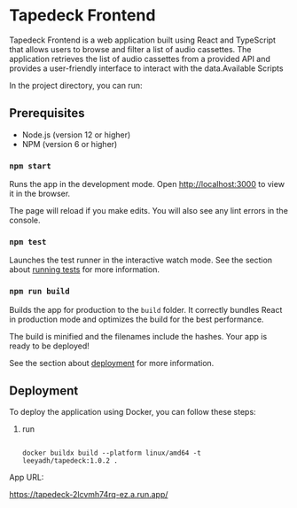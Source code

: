 # Tapedeck Frontend

Tapedeck Frontend is a web application built using React and TypeScript that allows users to browse and filter a list of audio cassettes. The application retrieves the list of audio cassettes from a provided API and provides a user-friendly interface to interact with the data.Available Scripts

In the project directory, you can run:

## Prerequisites

* Node.js (version 12 or higher)
* NPM (version 6 or higher)

### `npm start`

Runs the app in the development mode.
Open [http://localhost:3000](http://localhost:3000) to view it in the browser.

The page will reload if you make edits.
You will also see any lint errors in the console.

### `npm test`

Launches the test runner in the interactive watch mode.
See the section about [running tests](https://facebook.github.io/create-react-app/docs/running-tests) for more information.

### `npm run build`

Builds the app for production to the `build` folder.
It correctly bundles React in production mode and optimizes the build for the best performance.

The build is minified and the filenames include the hashes.
Your app is ready to be deployed!

See the section about [deployment](https://facebook.github.io/create-react-app/docs/deployment) for more information.

## Deployment

To deploy the application using Docker, you can follow these steps:

1. run
   ```

   docker buildx build --platform linux/amd64 -t leeyadh/tapedeck:1.0.2 .

   ```



App URL:

https://tapedeck-2lcvmh74rq-ez.a.run.app/
